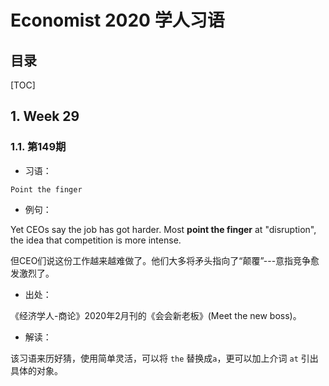 Economist 2020 学人习语
====

目录
---

[TOC]

## 1. Week 29

### 1.1. 第149期

- 习语：

`Point the finger`

- 例句：

Yet CEOs say the job has got harder. Most **point the finger** at "disruption", the idea that competition is more intense.

但CEO们说这份工作越来越难做了。他们大多将矛头指向了“颠覆”---意指竞争愈发激烈了。

- 出处：

《经济学人-商论》2020年2月刊的《会会新老板》(Meet the new boss)。

- 解读：

该习语来历好猜，使用简单灵活，可以将 `the` 替换成`a`，更可以加上介词 `at` 引出具体的对象。
